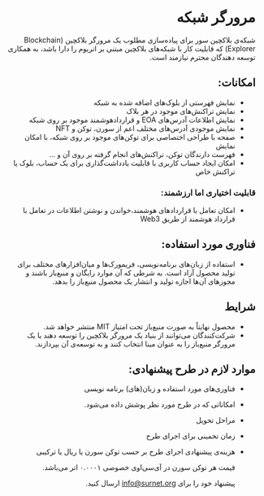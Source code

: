 <div dir="rtl">

# مرورگر شبکه

شبکه‌ی بلاکچین سور برای پیاده‌سازی مطلوب یک مرورگر بلاکچین (Blockchain Explorer) که قابلیت کار با شبکه‌های بلاکچین مبتنی بر اتریوم را دارا باشد، به همکاری توسعه دهندگان محترم نیازمند است.
  

  
## امکانات:

- نمایش فهرستی از بلوک‌های اضافه شده به شبکه
- نمایش تراکنش‌های موجود در هر بلاک
- نمایش اطلاعات آدرس‌های EOA‌ و قراردادهوشمند موجود بر روی شبکه
- نمایش موجودی آدرس‌های مختلف اعم از سورن، توکن و NFT
- صفحه با طراحی اختصاصی برای توکن‌های موجود بر روی شبکه، با امکان نمایش 
- فهرست دارندگان توکن، تراکنش‌های انجام گرفته بر روی آن و ...
- امکان ایجاد حساب کاربری با قابلیت یادداشت‌گذاری برای یک حساب، بلوک یا تراکنش خاص

### قابلیت اختیاری اما ارزشمند:

- امکان تعامل با قراردادهای هوشمند،خواندن و نوشتن اطلاعات در تعامل با قرارداد هوشمند از طریق Web3

## فناوری مورد استفاده:
- استفاده از زبان‌های برنامه‌نویسی،  فریمورک‌ها و میان‌افزارهای مختلف برای تولید محصول آزاد است. به شرطی که آن موارد رایگان و منبع‌باز باشند و مجوزهای آن‌ها اجازه تولید و انتشار یک محصول منبع‌باز را بدهد.

## شرایط
- محصول نهایتاً به صورت منبع‌باز تحت امتیاز MIT منتشر خواهد شد.
- شرکت‌کنندگان می‌توانند از بنیاد یک مرورگر بلاکچین را توسعه دهند یا یک مرورگر منبع‌باز را به عنوان مبنا انتخاب کنند و به توسعه‌ی آن بپردازند.

## موارد لازم در طرح پیشنهادی:
- فناوری‌های مورد استفاده و زبان(های) برنامه نویسی
- امکاناتی که در طرح مورد نظر پوشش داده می‌شود.
- مراحل تحویل
- زمان تخمینی برای اجرای طرح
- هزینه‌ی پیشنهادی اجرای طرح بر حسب توکن سورن یا ریال یا ترکیبی

  قیمت هر توکن سورن در آی‌سی‌اوی خصوصی ۰.۰۰۰۱ اتر می‌باشد.

  پیشنهاد خود را برای info@surnet.org ارسال کنید.
</div>
